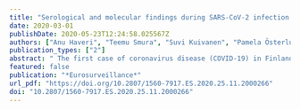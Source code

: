```yaml
---
title: "Serological and molecular findings during SARS-CoV-2 infection: the first case study in Finland, January to February 2020"
date: 2020-03-01
publishDate: 2020-05-23T12:24:58.025567Z
authors: ["Anu Haveri", "Teemu Smura", "Suvi Kuivanen", "Pamela Österlund", "Jussi Hepojoki", "Niina Ikonen", "Marjaana Pitkäpaasi", "Soile Blomqvist", "Esa Rönkkö", "Anu Kantele", "Tomas Strandin", "Hannimari Kallio-Kokko", "Laura Mannonen", "Maija Lappalainen", "Markku Broas", "Miao Jiang", "Lotta Siira", "Mika Salminen", "Taneli Puumalainen", "Jussi Sane", "Merit Melin", "Olli Vapalahti", "Carita Savolainen-Kopra"]
publication_types: ["2"]
abstract: " The first case of coronavirus disease (COVID-19) in Finland was confirmed on 29 January 2020. No secondary cases were detected. We describe the clinical picture and laboratory findings 3–23 days since the first symptoms. The SARS-CoV-2/Finland/1/2020 virus strain was isolated, the genome showing a single nucleotide substitution to the reference strain from Wuhan. Neutralising antibody response appeared within 9 days along with specific IgM and IgG response, targeting particularly nucleocapsid and spike proteins. "
featured: false
publication: "*Eurosurveillance*"
url_pdf: "https://doi.org/10.2807/1560-7917.ES.2020.25.11.2000266"
doi: "10.2807/1560-7917.ES.2020.25.11.2000266"
---
```


